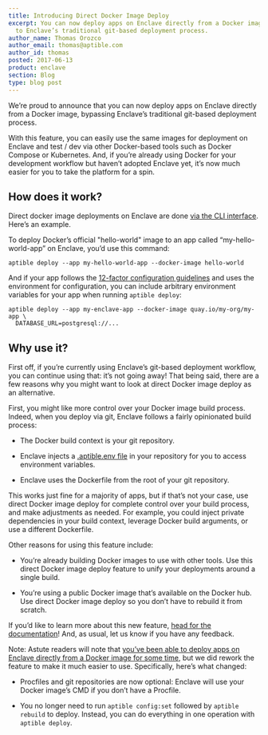 ```yaml
---
title: Introducing Direct Docker Image Deploy
excerpt: You can now deploy apps on Enclave directly from a Docker image in addition
  to Enclave’s traditional git-based deployment process.
author_name: Thomas Orozco
author_email: thomas@aptible.com
author_id: thomas
posted: 2017-06-13
product: enclave
section: Blog
type: blog post
---
```


We’re proud to announce that you can now deploy apps on Enclave directly from a Docker image, bypassing Enclave’s traditional git-based deployment process.

With this feature, you can easily use the same images for deployment on Enclave and test / dev via other Docker-based tools such as Docker Compose or Kubernetes. And, if you’re already using Docker for your development workflow but haven’t adopted Enclave yet, it’s now much easier for you to take the platform for a spin.

## How does it work?

Direct docker image deployments on Enclave are done [via the CLI interface][0]. Here’s an example.

To deploy Docker’s official "hello-world" image to an app called “my-hello-world-app” on Enclave, you’d use this command:

    aptible deploy --app my-hello-world-app --docker-image hello-world

And if your app follows the <a href="https://12factor.net/config" target="_blank">
12-factor configuration guidelines</a> and uses the environment for configuration, you can include arbitrary environment variables for your app when running `aptible deploy`:

`aptible deploy --app my-enclave-app --docker-image quay.io/my-org/my-app \`
<br>
`  DATABASE_URL=postgresql://...`

## Why use it?

First off, if you’re currently using Enclave’s git-based deployment workflow, you can continue using that: it’s not going away! That being said, there are a few reasons why you might want to look at direct Docker image deploy as an alternative.

First, you might like more control over your Docker image build process. Indeed, when you deploy via git, Enclave follows a fairly opinionated build process:

  * The Docker build context is your git repository.

  * Enclave injects a [.aptible.env file][2] in your repository for you to access environment variables.

  * Enclave uses the Dockerfile from the root of your git repository.

This works just fine for a majority of apps, but if that’s not your case, use direct Docker image deploy for complete control over your build process, and make adjustments as needed. For example, you could inject private dependencies in your build context, leverage Docker build arguments, or use a different Dockerfile.

Other reasons for using this feature include:

  * You’re already building Docker images to use with other tools. Use this direct Docker image deploy feature to unify your deployments around a single build.

  * You’re using a public Docker image that’s available on the Docker hub. Use direct Docker image deploy so you don’t have to rebuild it from scratch.

If you’d like to learn more about this new feature, [head for the documentation][3]! And, as usual, let us know if you have any feedback.

Note: Astute readers will note that [you’ve been able to deploy apps on Enclave directly from a Docker image for some time][4], but we did rework the feature to make it much easier to use. Specifically, here’s what changed:

  * Procfiles and git repositories are now optional: Enclave will use your Docker image’s CMD if you don’t have a Procfile.

  * You no longer need to run `aptible config:set` followed by `aptible rebuild` to deploy. Instead, you can do everything in one operation with `aptible deploy`.

  [0]: https://www.aptible.com/support/toolbelt/
  [2]: https://www.aptible.com/support/topics/enclave/how-to-access-environment-variables-inside-dockerfile/
  [3]: https://www.aptible.com/support/topics/enclave/direct-docker-image-deploy/
  [4]: https://www.aptible.com/blog/deploy-private-images/
